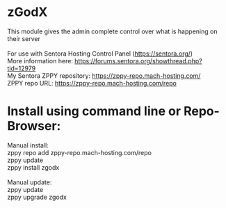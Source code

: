 # zGodX
This module gives the admin complete control over what is happening on their server<br>
<br>
For use with Sentora Hosting Control Panel (https://sentora.org/)<br>
More information here: https://forums.sentora.org/showthread.php?tid=12979<br>
My Sentora ZPPY repository: https://zppy-repo.mach-hosting.com/<br>
ZPPY repo URL: https://zppy-repo.mach-hosting.com/repo<br>
# Install using command line or Repo-Browser:<br>
Manual install:<br>
zppy repo add zppy-repo.mach-hosting.com/repo<br>
zppy update<br>
zppy install zgodx<br>
<br>
Manual update:<br>
zppy update<br>
zppy upgrade zgodx<br>
